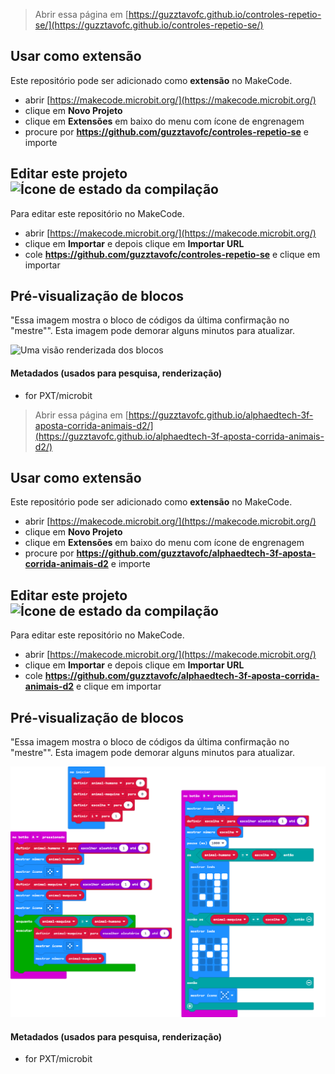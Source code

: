 
> Abrir essa página em [https://guzztavofc.github.io/controles-repetio-se/](https://guzztavofc.github.io/controles-repetio-se/)

## Usar como extensão

Este repositório pode ser adicionado como **extensão** no MakeCode.

* abrir [https://makecode.microbit.org/](https://makecode.microbit.org/)
* clique em **Novo Projeto**
* clique em **Extensões** em baixo do menu com ícone de engrenagem
* procure por **https://github.com/guzztavofc/controles-repetio-se** e importe

## Editar este projeto ![Ícone de estado da compilação](https://github.com/guzztavofc/controles-repetio-se/workflows/MakeCode/badge.svg)

Para editar este repositório no MakeCode.

* abrir [https://makecode.microbit.org/](https://makecode.microbit.org/)
* clique em **Importar** e depois clique em **Importar URL**
* cole **https://github.com/guzztavofc/controles-repetio-se** e clique em importar

## Pré-visualização de blocos

"Essa imagem mostra o bloco de códigos da última confirmação no "mestre"".
Esta imagem pode demorar alguns minutos para atualizar.

![Uma visão renderizada dos blocos](https://github.com/guzztavofc/controles-repetio-se/raw/master/.github/makecode/blocks.png)

#### Metadados (usados para pesquisa, renderização)

* for PXT/microbit
<script src="https://makecode.com/gh-pages-embed.js"></script><script>makeCodeRender("{{ site.makecode.home_url }}", "{{ site.github.owner_name }}/{{ site.github.repository_name }}");</script>



> Abrir essa página em [https://guzztavofc.github.io/alphaedtech-3f-aposta-corrida-animais-d2/](https://guzztavofc.github.io/alphaedtech-3f-aposta-corrida-animais-d2/)

## Usar como extensão

Este repositório pode ser adicionado como **extensão** no MakeCode.

* abrir [https://makecode.microbit.org/](https://makecode.microbit.org/)
* clique em **Novo Projeto**
* clique em **Extensões** em baixo do menu com ícone de engrenagem
* procure por **https://github.com/guzztavofc/alphaedtech-3f-aposta-corrida-animais-d2** e importe

## Editar este projeto ![Ícone de estado da compilação](https://github.com/guzztavofc/alphaedtech-3f-aposta-corrida-animais-d2/workflows/MakeCode/badge.svg)

Para editar este repositório no MakeCode.

* abrir [https://makecode.microbit.org/](https://makecode.microbit.org/)
* clique em **Importar** e depois clique em **Importar URL**
* cole **https://github.com/guzztavofc/alphaedtech-3f-aposta-corrida-animais-d2** e clique em importar

## Pré-visualização de blocos

"Essa imagem mostra o bloco de códigos da última confirmação no "mestre"".
Esta imagem pode demorar alguns minutos para atualizar.

![Uma visão renderizada dos blocos](https://github.com/guzztavofc/alphaedtech-3f-aposta-corrida-animais-d2/raw/master/.github/makecode/blocks.png)

#### Metadados (usados para pesquisa, renderização)

* for PXT/microbit
<script src="https://makecode.com/gh-pages-embed.js"></script><script>makeCodeRender("{{ site.makecode.home_url }}", "{{ site.github.owner_name }}/{{ site.github.repository_name }}");</script>
